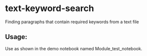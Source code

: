 # text-keyword-search
Finding paragraphs that contain required keywords from a text file
## Usage:
Use as shown in the demo notebook named Module_test_notebook.
